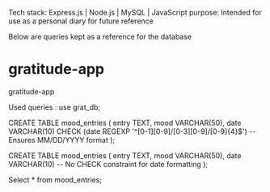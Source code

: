 Tech stack: Express.js | Node.js | MySQL | JavaScript
purpose: Intended for use as a personal diary for future reference

Below are queries kept as a reference for the database

# gratitude-app
gratitude-app

Used queries : 
use grat_db;

CREATE TABLE mood_entries (
    entry TEXT,
    mood VARCHAR(50),
    date VARCHAR(10) CHECK (date REGEXP '^[0-1][0-9]/[0-3][0-9]/[0-9]{4}$')  -- Ensures MM/DD/YYYY format
);

CREATE TABLE mood_entries (
    entry TEXT,
    mood VARCHAR(50),
    date VARCHAR(10)  -- No CHECK constraint for date formatting
);

Select * from mood_entries;

